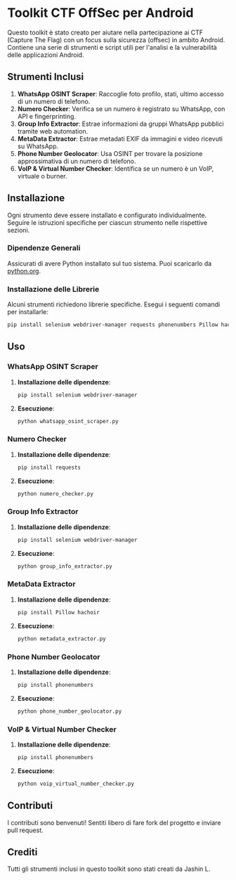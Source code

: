 # Toolkit CTF OffSec per Android

Questo toolkit è stato creato per aiutare nella partecipazione ai CTF (Capture The Flag) con un focus sulla sicurezza (offsec) in ambito Android. Contiene una serie di strumenti e script utili per l'analisi e la vulnerabilità delle applicazioni Android.

## Strumenti Inclusi

1. **WhatsApp OSINT Scraper**: Raccoglie foto profilo, stati, ultimo accesso di un numero di telefono.
2. **Numero Checker**: Verifica se un numero è registrato su WhatsApp, con API e fingerprinting.
3. **Group Info Extractor**: Estrae informazioni da gruppi WhatsApp pubblici tramite web automation.
4. **MetaData Extractor**: Estrae metadati EXIF da immagini e video ricevuti su WhatsApp.
5. **Phone Number Geolocator**: Usa OSINT per trovare la posizione approssimativa di un numero di telefono.
6. **VoIP & Virtual Number Checker**: Identifica se un numero è un VoIP, virtuale o burner.

## Installazione

Ogni strumento deve essere installato e configurato individualmente. Seguire le istruzioni specifiche per ciascun strumento nelle rispettive sezioni.

### Dipendenze Generali

Assicurati di avere Python installato sul tuo sistema. Puoi scaricarlo da [python.org](https://www.python.org/).

### Installazione delle Librerie

Alcuni strumenti richiedono librerie specifiche. Esegui i seguenti comandi per installarle:

```sh
pip install selenium webdriver-manager requests phonenumbers Pillow hachoir
```

## Uso

### WhatsApp OSINT Scraper

1. **Installazione delle dipendenze**:
   ```sh
   pip install selenium webdriver-manager
   ```
2. **Esecuzione**:
   ```sh
   python whatsapp_osint_scraper.py
   ```

### Numero Checker

1. **Installazione delle dipendenze**:
   ```sh
   pip install requests
   ```
2. **Esecuzione**:
   ```sh
   python numero_checker.py
   ```

### Group Info Extractor

1. **Installazione delle dipendenze**:
   ```sh
   pip install selenium webdriver-manager
   ```
2. **Esecuzione**:
   ```sh
   python group_info_extractor.py
   ```

### MetaData Extractor

1. **Installazione delle dipendenze**:
   ```sh
   pip install Pillow hachoir
   ```
2. **Esecuzione**:
   ```sh
   python metadata_extractor.py
   ```

### Phone Number Geolocator

1. **Installazione delle dipendenze**:
   ```sh
   pip install phonenumbers
   ```
2. **Esecuzione**:
   ```sh
   python phone_number_geolocator.py
   ```

### VoIP & Virtual Number Checker

1. **Installazione delle dipendenze**:
   ```sh
   pip install phonenumbers
   ```
2. **Esecuzione**:
   ```sh
   python voip_virtual_number_checker.py
   ```

## Contributi

I contributi sono benvenuti! Sentiti libero di fare fork del progetto e inviare pull request.

## Crediti

Tutti gli strumenti inclusi in questo toolkit sono stati creati da Jashin L.

